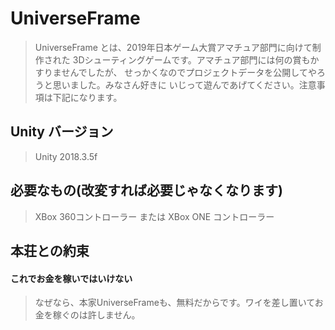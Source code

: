 # UniverseFrame

>UniverseFrame とは、2019年日本ゲーム大賞アマチュア部門に向けて制作された
>3Dシューティングゲームです。アマチュア部門には何の賞もかすりませんでしたが、
>せっかくなのでプロジェクトデータを公開してやろうと思いました。みなさん好きに
>いじって遊んであげてください。注意事項は下記になります。

## Unity バージョン

>Unity 2018.3.5f

## 必要なもの(改変すれば必要じゃなくなります)

>XBox 360コントローラー または XBox ONE コントローラー

## 本荘との約束
#### これでお金を稼いではいけない
>なぜなら、本家UniverseFrameも、無料だからです。ワイを差し置いてお金を稼ぐのは許しません。

